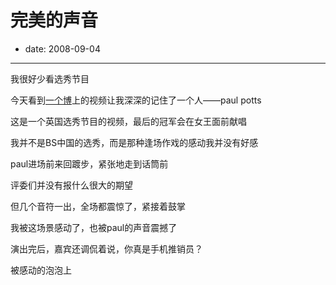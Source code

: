 # 完美的声音

- date: 2008-09-04

--------------------------


我很好少看选秀节目

今天看到[一个博](http://www.utosee.com/post/paul-potts.html)上的视频让我深深的记住了一个人——paul potts



这是一个英国选秀节目的视频，最后的冠军会在女王面前献唱

我并不是BS中国的选秀，而是那种逢场作戏的感动我并没有好感

paul进场前来回踱步，紧张地走到话筒前

评委们并没有报什么很大的期望

但几个音符一出，全场都震惊了，紧接着鼓掌

我被这场景感动了，也被paul的声音震撼了

演出完后，嘉宾还调侃着说，你真是手机推销员？


被感动的泡泡上
